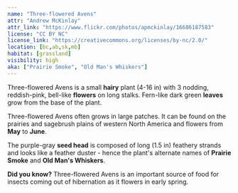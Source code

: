 ```yaml
---
name: "Three-flowered Avens"
attr: "Andrew McKinlay"
attr_link: "https://www.flickr.com/photos/apmckinlay/16686187583"
license: "CC BY NC"
license_link: "https://creativecommons.org/licenses/by-nc/2.0/"
location: [bc,ab,sk,mb]
habitat: [grassland]
visibility: high
aka: ["Prairie Smoke", "Old Man's Whiskers"]
---
```

Three-flowered Avens is a small **hairy** plant (4-16 in) with 3 nodding, reddish-pink, bell-like **flowers** on long stalks. Fern-like dark green **leaves** grow from the base of the plant.

Three-flowered Avens often grows in large patches. It can be found on the prairies and sagebrush plains of western North America and flowers from **May** to **June**.

The purple-gray **seed head** is composed of long (1.5 in) feathery strands and looks like a feather duster - hence the plant's alternate names of **Prairie Smoke** and **Old Man's Whiskers**.

**Did you know?** Three-flowered Avens is an important source of food for insects coming out of hibernation as it flowers in early spring.

